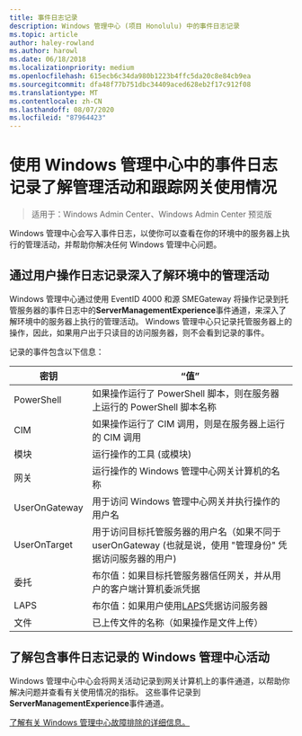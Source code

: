 ```yaml
---
title: 事件日志记录
description: Windows 管理中心 (项目 Honolulu) 中的事件日志记录
ms.topic: article
author: haley-rowland
ms.author: harowl
ms.date: 06/18/2018
ms.localizationpriority: medium
ms.openlocfilehash: 615ecb6c34da980b1223b4ffc5da20c8e84cb9ea
ms.sourcegitcommit: dfa48f77b751dbc34409aced628eb2f17c912f08
ms.translationtype: MT
ms.contentlocale: zh-CN
ms.lasthandoff: 08/07/2020
ms.locfileid: "87964423"
---
```

# <a name="use-event-logging-in-windows-admin-center-to-gain-insight-into-management-activities-and-track-gateway-usage"></a>使用 Windows 管理中心中的事件日志记录了解管理活动和跟踪网关使用情况

>适用于：Windows Admin Center、Windows Admin Center 预览版

Windows 管理中心会写入事件日志，以使你可以查看在你的环境中的服务器上执行的管理活动，并帮助你解决任何 Windows 管理中心问题。

## <a name="gain-insight-into-management-activities-in-your-environment-through-user-action-logging"></a>通过用户操作日志记录深入了解环境中的管理活动

Windows 管理中心通过使用 EventID 4000 和源 SMEGateway 将操作记录到托管服务器的事件日志中的**ServerManagementExperience**事件通道，来深入了解环境中的服务器上执行的管理活动。 Windows 管理中心只记录托管服务器上的操作，因此，如果用户出于只读目的访问服务器，则不会看到记录的事件。

记录的事件包含以下信息：

| 密钥           | “值”                                                                                              |
|---------------|----------------------------------------------------------------------------------------------------|
| PowerShell    | 如果操作运行了 PowerShell 脚本，则在服务器上运行的 PowerShell 脚本名称 |
| CIM           | 如果操作运行了 CIM 调用，则是在服务器上运行的 CIM 调用                        |
| 模块        | 运行操作的工具 (或模块)                                                      |
| 网关       | 运行操作的 Windows 管理中心网关计算机的名称                     |
| UserOnGateway | 用于访问 Windows 管理中心网关并执行操作的用户名                    |
| UserOnTarget  | 用于访问目标托管服务器的用户名（如果不同于 userOnGateway (也就是说，使用 "管理身份" 凭据访问服务器的用户)  |
| 委托    | 布尔值：如果目标托管服务器信任网关，并从用户的客户端计算机委派凭据             |
| LAPS          | 布尔值：如果用户使用[LAPS](https://technet.microsoft.com/mt227395.aspx)凭据访问服务器                          |
| 文件          | 已上传文件的名称（如果操作是文件上传）                                |

## <a name="learn-about-windows-admin-center-activity-with-event-logging"></a>了解包含事件日志记录的 Windows 管理中心活动

Windows 管理中心中心会将网关活动记录到网关计算机上的事件通道，以帮助你解决问题并查看有关使用情况的指标。 这些事件记录到**ServerManagementExperience**事件通道。

[了解有关 Windows 管理中心故障排除的详细信息。](troubleshooting.md)
